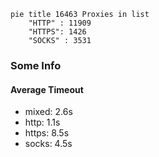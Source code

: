 
```mermaid
pie title 16463 Proxies in list
    "HTTP" : 11909
    "HTTPS": 1426
    "SOCKS" : 3531
```

### Some Info
#### Average Timeout

- mixed: 2.6s
- http: 1.1s
- https: 8.5s
- socks: 4.5s